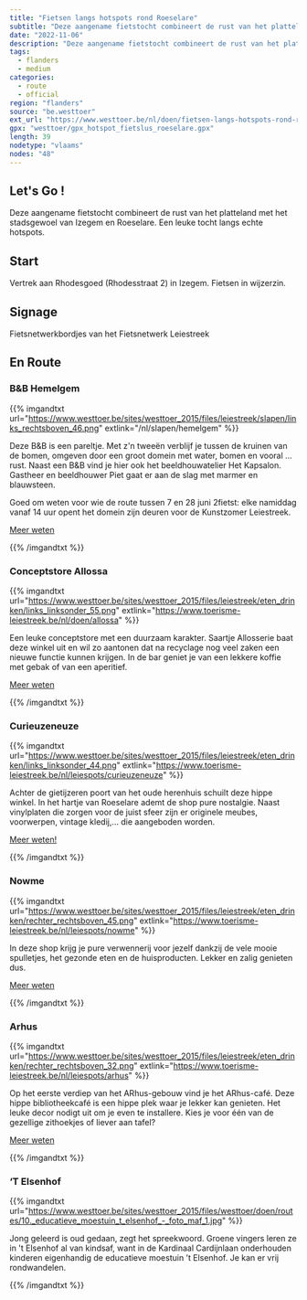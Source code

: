 ```yaml
---
title: "Fietsen langs hotspots rond Roeselare"
subtitle: "Deze aangename fietstocht combineert de rust van het platteland met het stadsgewoel van Izegem en Roeselare"
date: "2022-11-06"
description: "Deze aangename fietstocht combineert de rust van het platteland met het stadsgewoel van Izegem en Roeselare" 
tags:
  - flanders
  - medium
categories: 
  - route
  - official
region: "flanders"
source: "be.westtoer"
ext_url: "https://www.westtoer.be/nl/doen/fietsen-langs-hotspots-rond-roeselare"
gpx: "westtoer/gpx_hotspot_fietslus_roeselare.gpx"
length: 39
nodetype: "vlaams"
nodes: "48"
---
```


## Let's Go !

Deze aangename fietstocht combineert de rust van het platteland met het stadsgewoel van Izegem en Roeselare. Een leuke tocht langs echte hotspots.

## Start 

Vertrek aan Rhodesgoed (Rhodesstraat 2) in Izegem. Fietsen in wijzerzin.

## Signage

Fietsnetwerkbordjes van het Fietsnetwerk Leiestreek

## En Route

### B&B Hemelgem

{{% imgandtxt url="https://www.westtoer.be/sites/westtoer_2015/files/leiestreek/slapen/links_rechtsboven_46.png" extlink="/nl/slapen/hemelgem" %}}

Deze B&B is een pareltje. Met z'n tweeën verblijf je tussen de kruinen van de bomen, omgeven door een groot domein met water, bomen en vooral ... rust. Naast een B&B vind je hier ook het  beeldhouwatelier Het Kapsalon. Gastheer en beeldhouwer Piet gaat er aan de slag met marmer en blauwsteen.

Goed om weten voor wie de route tussen 7 en 28 juni 2fietst: elke namiddag vanaf 14 uur opent het domein zijn deuren voor de Kunstzomer Leiestreek.

[Meer weten](https://www.westtoer.be/nl/slapen/hemelgem)

{{% /imgandtxt %}}

### Conceptstore Allossa

{{% imgandtxt url="https://www.westtoer.be/sites/westtoer_2015/files/leiestreek/eten_drinken/links_linksonder_55.png" extlink="https://www.toerisme-leiestreek.be/nl/doen/allossa" %}}

Een leuke conceptstore met een duurzaam karakter. Saartje Allosserie baat deze winkel uit en wil zo aantonen dat na recyclage nog veel zaken een nieuwe functie kunnen krijgen. In de bar geniet je van een lekkere koffie met gebak of van een aperitief.

[Meer weten](https://www.toerisme-leiestreek.be/nl/doen/allossa)

{{% /imgandtxt %}}

### Curieuzeneuze

{{% imgandtxt url="https://www.westtoer.be/sites/westtoer_2015/files/leiestreek/eten_drinken/links_linksonder_44.png" extlink="https://www.toerisme-leiestreek.be/nl/leiespots/curieuzeneuze" %}}

Achter de gietijzeren poort van het oude herenhuis schuilt deze hippe winkel. In het hartje van Roeselare ademt de shop pure nostalgie. Naast vinylplaten die zorgen voor de juist sfeer zijn er originele meubes, voorwerpen, vintage kledij,... die aangeboden worden.

[Meer weten!](https://www.toerisme-leiestreek.be/nl/leiespots/curieuzeneuze)

{{% /imgandtxt %}}

### Nowme

{{% imgandtxt url="https://www.westtoer.be/sites/westtoer_2015/files/leiestreek/eten_drinken/rechter_rechtsboven_45.png" extlink="https://www.toerisme-leiestreek.be/nl/leiespots/nowme" %}}

In deze shop krijg je pure verwennerij voor jezelf dankzij de vele mooie spulletjes, het gezonde eten en de huisproducten. Lekker en zalig genieten dus.

[Meer weten](https://www.toerisme-leiestreek.be/nl/leiespots/nowme)

{{% /imgandtxt %}}

### Arhus

{{% imgandtxt url="https://www.westtoer.be/sites/westtoer_2015/files/leiestreek/eten_drinken/rechter_rechtsboven_32.png" extlink="https://www.toerisme-leiestreek.be/nl/leiespots/arhus" %}}

Op het eerste verdiep van het ARhus-gebouw vind je het ARhus-café. Deze hippe bibliotheekcafé is een hippe plek waar je lekker kan genieten. Het leuke decor nodigt uit om je even te installere. Kies je voor één van de gezellige zithoekjes of liever aan tafel?

[Meer weten](https://www.toerisme-leiestreek.be/nl/leiespots/arhus)

{{% /imgandtxt %}}

### ‘T Elsenhof

{{% imgandtxt url="https://www.westtoer.be/sites/westtoer_2015/files/westtoer/doen/routes/10._educatieve_moestuin_t_elsenhof_-_foto_maf_1.jpg" %}}

Jong geleerd is oud gedaan, zegt het spreekwoord. Groene vingers leren ze in 't Elsenhof al van kindsaf, want in de Kardinaal Cardijnlaan onderhouden kinderen eigenhandig de educatieve moestuin ’t Elsenhof. Je kan er vrij rondwandelen.

{{% /imgandtxt %}}